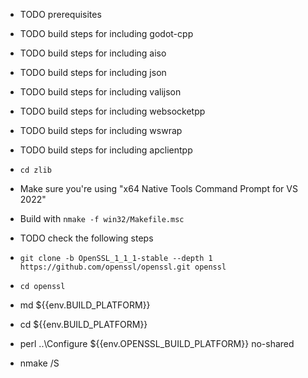 - TODO prerequisites

- TODO build steps for including godot-cpp
- TODO build steps for including aiso
- TODO build steps for including json
- TODO build steps for including valijson
- TODO build steps for including websocketpp
- TODO build steps for including wswrap
- TODO build steps for including apclientpp

- ``cd zlib``
- Make sure you're using "x64 Native Tools Command Prompt for VS 2022"
- Build with ``nmake -f win32/Makefile.msc``

- TODO check the following steps
- ``git clone -b OpenSSL_1_1_1-stable --depth 1 https://github.com/openssl/openssl.git openssl``
- ``cd openssl``
- md ${{env.BUILD_PLATFORM}}
- cd ${{env.BUILD_PLATFORM}}
- perl ..\Configure ${{env.OPENSSL_BUILD_PLATFORM}} no-shared
- nmake /S